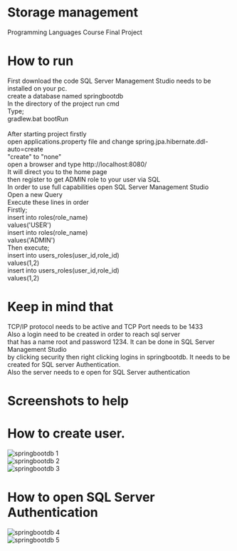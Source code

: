 # Storage management 
 Programming Languages Course Final Project
 
# How to run<br />
 First download the code
 SQL Server Management Studio needs to be installed on your pc.<br />
 create a database named springbootdb<br />
 In the directory of the project run cmd<br />
 Type;<br />
 gradlew.bat bootRun
 <br />
 <br />
 After starting project firstly<br />
 open applications.property file and change spring.jpa.hibernate.ddl-auto=create<br />
 "create" to "none"<br />
 open a browser and type http://localhost:8080/ <br />
 It will direct you to the home page <br />
 then register to get ADMIN role to your user via SQL <br />
 In order to use full capabilities open  SQL Server Management Studio<br />
 Open a new Query<br />
 Execute these lines in order<br />
 Firstly;<br />
insert into roles(role_name)<br />
values('USER')<br />
insert into roles(role_name)<br />
values('ADMIN')<br />
Then execute;<br />
insert into users_roles(user_id,role_id)<br />
values(1,2)<br />
insert into users_roles(user_id,role_id)<br />
values(1,2)<br />

# Keep in mind that<br />
TCP/IP protocol needs to be active and TCP Port needs to be 1433<br />
Also a login need to be created in order to reach sql server<br />
that has a name root and password 1234. It can be done in SQL Server Management Studio<br />
by clicking security then right clicking logins in springbootdb. It needs to be created for SQL server Authentication.<br />
Also the server needs to e open for SQL Server authentication<br />
# Screenshots to help<br />
# How to create user.<br />
![springbootdb 1](https://user-images.githubusercontent.com/77251099/106119509-5a088b80-6166-11eb-9659-d7eab3a7a4f0.png)<br />
![springbootdb 2](https://user-images.githubusercontent.com/77251099/106119512-5b39b880-6166-11eb-85e0-fe5d772fb642.png)<br />
![springbootdb 3](https://user-images.githubusercontent.com/77251099/106119511-5aa12200-6166-11eb-9cd9-7f1e08e33c01.png)<br />
# How to open SQL Server Authentication<br />
![springbootdb 4](https://user-images.githubusercontent.com/77251099/106119915-c97e7b00-6166-11eb-8e10-118a528f0875.png)<br />
![springbootdb 5](https://user-images.githubusercontent.com/77251099/106119919-ca171180-6166-11eb-8d83-f0416381cfdf.png)
